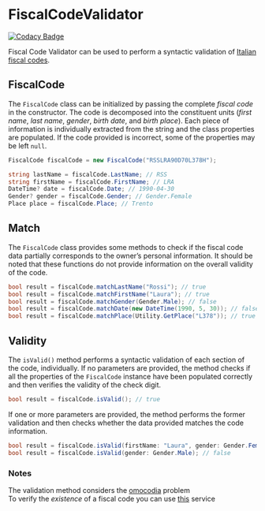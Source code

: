 # FiscalCodeValidator

[![Codacy Badge](https://api.codacy.com/project/badge/Grade/808426d051784a5f9e24ed601ae89c9a)](https://app.codacy.com/gh/michelebenolli/FiscalCodeValidator?utm_source=github.com&utm_medium=referral&utm_content=michelebenolli/FiscalCodeValidator&utm_campaign=Badge_Grade_Settings)

Fiscal Code Validator can be used to perform a syntactic validation of [Italian fiscal codes](https://en.wikipedia.org/wiki/Italian_fiscal_code "Italian fiscal codes").

## FiscalCode

The <code>FiscalCode</code> class can be initialized by passing the complete *fiscal code* in the constructor. 
The code is decomposed into the constituent units (*first name*, *last name*, *gender*, *birth date*, and *birth place*). 
Each piece of information is individually extracted from the string and the class properties are populated. 
If the code provided is incorrect, some of the properties may be left <code>null</code>.

```csharp
FiscalCode fiscalCode = new FiscalCode("RSSLRA90D70L378H");
```

```csharp
string lastName = fiscalCode.LastName; // RSS
string firstName = fiscalCode.FirstName; // LRA
DateTime? date = fiscalCode.Date; // 1990-04-30
Gender? gender = fiscalCode.Gender; // Gender.Female
Place place = fiscalCode.Place; // Trento
```

## Match

The <code>FiscalCode</code> class provides some methods to check if the fiscal code data partially corresponds to the owner’s personal information. 
It should be noted that these functions do not provide information on the overall validity of the code. 

```csharp
bool result = fiscalCode.matchLastName("Rossi"); // true
bool result = fiscalCode.matchFirstName("Laura"); // true
bool result = fiscalCode.matchGender(Gender.Male); // false
bool result = fiscalCode.matchDate(new DateTime(1990, 5, 30)); // false
bool result = fiscalCode.matchPlace(Utility.GetPlace("L378")); // true
```
## Validity

The <code>isValid()</code> method performs a syntactic validation of each section of the code, individually. 
If no parameters are provided, the method checks if all the properties of the <code>FiscalCode</code> instance have been populated correctly 
and then verifies the validity of the check digit.

```csharp
bool result = fiscalCode.isValid(); // true
```

If one or more parameters are provided, the method performs the former validation and then checks whether the data provided matches the code information.

```csharp
bool result = fiscalCode.isValid(firstName: "Laura", gender: Gender.Female); // true
bool result = fiscalCode.isValid(gender: Gender.Male); // false
```

### Notes
The validation method considers the [omocodia](https://it.wikipedia.org/wiki/Omocodia "omocodia") problem<br>
To verify the *existence* of a fiscal code you can use [this](https://telematici.agenziaentrate.gov.it/VerificaCF/Scegli.do?parameter=verificaCf "VerificaCf") service
